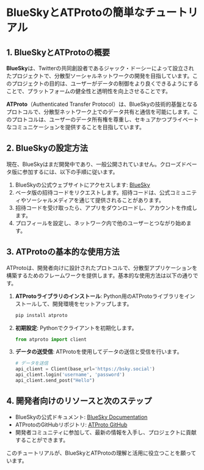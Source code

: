 

# BlueSkyとATProtoの簡単なチュートリアル

## 1. BlueSkyとATProtoの概要

**BlueSky**は、Twitterの共同創設者であるジャック・ドーシーによって設立されたプロジェクトで、分散型ソーシャルネットワークの開発を目指しています。このプロジェクトの目的は、ユーザーがデータの制御をより良くできるようにすることで、プラットフォームの健全性と透明性を向上させることです。

**ATProto**（Authenticated Transfer Protocol）は、BlueSkyの技術的基盤となるプロトコルで、分散型ネットワーク上でのデータ共有と通信を可能にします。このプロトコルは、ユーザーのデータ所有権を尊重し、セキュアかつプライベートなコミュニケーションを提供することを目指しています。

## 2. BlueSkyの設定方法

現在、BlueSkyはまだ開発中であり、一般公開されていません。クローズドベータ版に参加するには、以下の手順に従います。

1. BlueSkyの公式ウェブサイトにアクセスします: [BlueSky](https://bsky.app/)
2. ベータ版の招待コードをリクエストします。招待コードは、公式コミュニティやソーシャルメディアを通じて提供されることがあります。
3. 招待コードを受け取ったら、アプリをダウンロードし、アカウントを作成します。
4. プロフィールを設定し、ネットワーク内で他のユーザーとつながり始めます。

## 3. ATProtoの基本的な使用方法

ATProtoは、開発者向けに設計されたプロトコルで、分散型アプリケーションを構築するためのフレームワークを提供します。基本的な使用方法は以下の通りです。

1. **ATProtoライブラリのインストール**: Python用のATProtoライブラリをインストールして、開発環境をセットアップします。
    ```bash
    pip install atproto
    ```
   
2. **初期設定**: Pythonでクライアントを初期化します。
    ```python
    from atproto import client

    ```
   
3. **データの送受信**: ATProtoを使用してデータの送信と受信を行います。
    ```python
    # データを送信
    api_client = Client(base_url='https://bsky.social')
    api_client.login('username', 'password')
    api_client.send_post("Hello")
    ```

## 4. 開発者向けのリソースと次のステップ

- BlueSkyの公式ドキュメント: [BlueSky Documentation](https://bsky.app/docs)
- ATProtoのGitHubリポジトリ: [ATProto GitHub](https://github.com/bluesky-social/atproto)
- 開発者コミュニティに参加して、最新の情報を入手し、プロジェクトに貢献することができます。

このチュートリアルが、BlueSkyとATProtoの理解と活用に役立つことを願っています。
